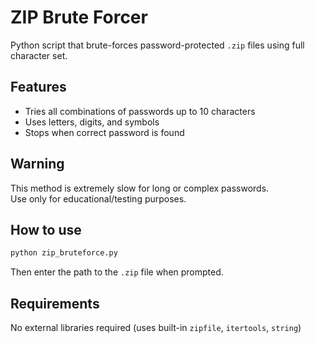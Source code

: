 # ZIP Brute Forcer

Python script that brute-forces password-protected `.zip` files using full character set.

## Features

- Tries all combinations of passwords up to 10 characters
- Uses letters, digits, and symbols
- Stops when correct password is found

## Warning

This method is extremely slow for long or complex passwords.  
Use only for educational/testing purposes.

## How to use

```bash
python zip_bruteforce.py
```

Then enter the path to the `.zip` file when prompted.

## Requirements

No external libraries required (uses built-in `zipfile`, `itertools`, `string`)
